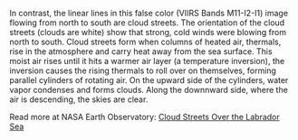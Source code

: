 In contrast, the linear lines in this false color (VIIRS Bands M11-I2-I1) image flowing from north to south are cloud streets. The orientation of the cloud streets (clouds are white) show that strong, cold winds were blowing from north to south. Cloud streets form when columns of heated air, thermals, rise in the atmosphere and carry heat away from the sea surface. This moist air rises until it hits a warmer air layer (a temperature inversion), the inversion causes the rising thermals to roll over on themselves, forming parallel cylinders of rotating air. On the upward side of the cylinders, water vapor condenses and forms clouds. Along the downnward side, where the air is descending, the skies are clear.

Read more at NASA Earth Observatory: [Cloud Streets Over the Labrador Sea](https://earthobservatory.nasa.gov/images/146387/cloud-streets-over-the-labrador-sea)